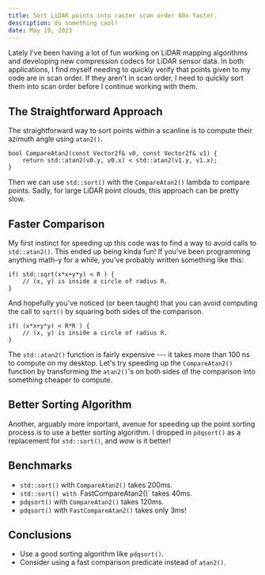 ```yaml
---
title: Sort LiDAR points into raster scan order 80x faster.
description: do something cool!
date: May 19, 2023
---
```


Lately I've been having a lot of fun working on LiDAR mapping algorithms and developing new compression codecs for LiDAR sensor data.
In both applications, I find myself needing to quickly verify that points given to my code are in scan order.
If they aren't in scan order, I need to quickly sort them into scan order before I continue working with them.

## The Straightforward Approach

The straightforward way to sort points within a scanline is to compute their azimuth angle using `atan2()`.

    bool CompareAtan2(const Vector2f& v0, const Vector2f& v1) {
        return std::atan2(v0.y, v0.x) < std::atan2(v1.y, v1.x);
    }

Then we can use `std::sort()` with the `CompareAtan2()` lambda to compare points.
Sadly, for large LiDAR point clouds, this approach can be pretty slow.

## Faster Comparison

My first instinct for speeding up this code was to find a way to avoid calls to `std::atan2()`.
This ended up being kinda fun!
If you've been programming anything math-y for a while, you've probably written something like this:

    if( std::sqrt(x*x+y*y) < R ) {
        // (x, y) is inside a circle of radius R.
    }

And hopefully you've noticed (or been taught) that you can avoid computing the call to `sqrt()` by squaring both sides of the comparison.

    if( (x*x+y*y) < R*R ) {
        // (x, y) is inside a circle of radius R.
    }

The `std::atan2()` function is fairly expensive --- it takes more than 100 ns to compute on my desktop.
Let's try speeding up the `CompareAtan2()` function by transforming the `atan2()`'s on both sides of the comparison into something cheaper to compute.

## Better Sorting Algorithm
Another, arguably more important, avenue for speeding up the point sorting process is to use a better sorting algorithm.
I dropped in `pdqsort()` as a replacement for `std::sort()`, and *wow* is it better!

## Benchmarks

* `std::sort()` with `CompareAtan2()` takes 200ms.
* `std::sort() with `FastCompareAtan2()` takes 40ms.
* `pdqsort()` with `CompareAtan2()` takes 120ms.
* `pdqsort()` with `FastCompareAtan2()` takes only 3ms!

## Conclusions

* Use a good sorting algorithm like `pdqsort()`.
* Consider using a fast comparison predicate instead of `atan2()`.
